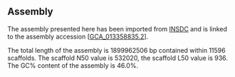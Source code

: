 **Assembly**
--------

The assembly presented here has been imported from [INSDC](http://www.insdc.org) and is linked to the assembly accession [[GCA\_013358835.2](http://www.ebi.ac.uk/ena/data/view/GCA_013358835.2)].

The total length of the assembly is 1899962506 bp contained within 11596 scaffolds.
The scaffold N50 value is 532020, the scaffold L50 value is 936.
The GC% content of the assembly is 46.0%.

